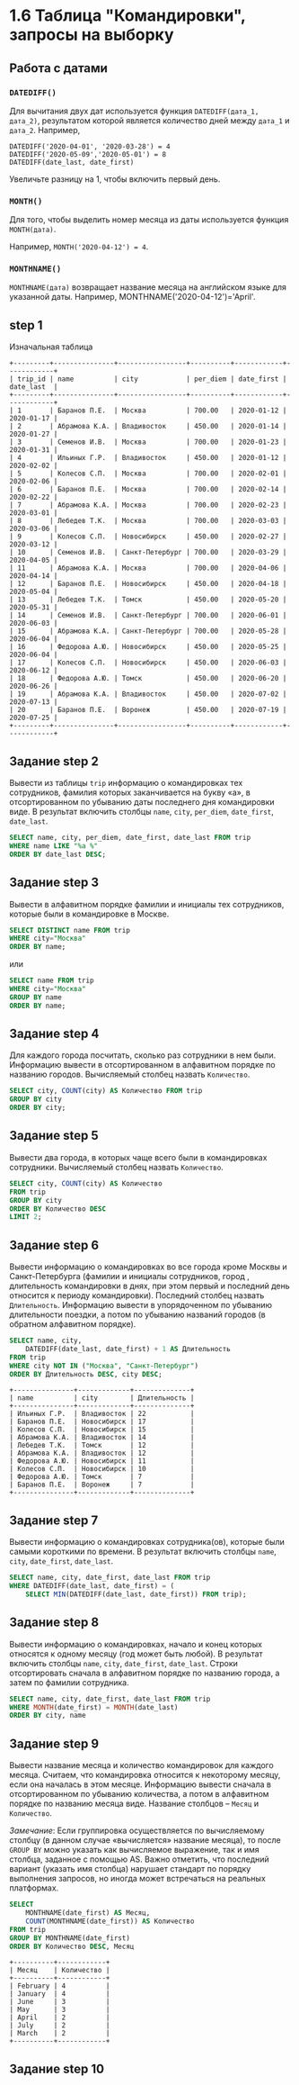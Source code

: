 # 1.6 Таблица "Командировки", запросы на выборку
## Работа с датами
### `DATEDIFF()`
Для вычитания двух дат используется функция `DATEDIFF(дата_1, дата_2)`, результатом которой является количество дней между `дата_1` и `дата_2`. Например,
```
DATEDIFF('2020-04-01', '2020-03-28') = 4
DATEDIFF('2020-05-09','2020-05-01') = 8
DATEDIFF(date_last, date_first)
```
Увеличьте разницу на 1, чтобы включить первый день.
### `MONTH()`
Для того, чтобы выделить номер месяца из даты используется функция `MONTH(дата)`.

Например, `MONTH('2020-04-12') = 4`.
### `MONTHNAME()`
`MONTHNAME(дата)` возвращает название месяца на английском языке для указанной даты. Например, MONTHNAME('2020-04-12')='April'.
## step 1
Изначальная таблица
```
+---------+---------------+-----------------+----------+------------+------------+
| trip_id | name          | city            | per_diem | date_first | date_last  |
+---------+---------------+-----------------+----------+------------+------------+
| 1       | Баранов П.Е.  | Москва          | 700.00   | 2020-01-12 | 2020-01-17 |
| 2       | Абрамова К.А. | Владивосток     | 450.00   | 2020-01-14 | 2020-01-27 |
| 3       | Семенов И.В.  | Москва          | 700.00   | 2020-01-23 | 2020-01-31 |
| 4       | Ильиных Г.Р.  | Владивосток     | 450.00   | 2020-01-12 | 2020-02-02 |
| 5       | Колесов С.П.  | Москва          | 700.00   | 2020-02-01 | 2020-02-06 |
| 6       | Баранов П.Е.  | Москва          | 700.00   | 2020-02-14 | 2020-02-22 |
| 7       | Абрамова К.А. | Москва          | 700.00   | 2020-02-23 | 2020-03-01 |
| 8       | Лебедев Т.К.  | Москва          | 700.00   | 2020-03-03 | 2020-03-06 |
| 9       | Колесов С.П.  | Новосибирск     | 450.00   | 2020-02-27 | 2020-03-12 |
| 10      | Семенов И.В.  | Санкт-Петербург | 700.00   | 2020-03-29 | 2020-04-05 |
| 11      | Абрамова К.А. | Москва          | 700.00   | 2020-04-06 | 2020-04-14 |
| 12      | Баранов П.Е.  | Новосибирск     | 450.00   | 2020-04-18 | 2020-05-04 |
| 13      | Лебедев Т.К.  | Томск           | 450.00   | 2020-05-20 | 2020-05-31 |
| 14      | Семенов И.В.  | Санкт-Петербург | 700.00   | 2020-06-01 | 2020-06-03 |
| 15      | Абрамова К.А. | Санкт-Петербург | 700.00   | 2020-05-28 | 2020-06-04 |
| 16      | Федорова А.Ю. | Новосибирск     | 450.00   | 2020-05-25 | 2020-06-04 |
| 17      | Колесов С.П.  | Новосибирск     | 450.00   | 2020-06-03 | 2020-06-12 |
| 18      | Федорова А.Ю. | Томск           | 450.00   | 2020-06-20 | 2020-06-26 |
| 19      | Абрамова К.А. | Владивосток     | 450.00   | 2020-07-02 | 2020-07-13 |
| 20      | Баранов П.Е.  | Воронеж         | 450.00   | 2020-07-19 | 2020-07-25 |
+---------+---------------+-----------------+----------+------------+------------+
```
## Задание step 2
Вывести из таблицы `trip` информацию о командировках тех сотрудников, фамилия которых заканчивается на букву «а», 
в отсортированном по убыванию даты последнего дня командировки виде. 
В результат включить столбцы `name`, `city`, `per_diem`, `date_first`, `date_last`.
```SQL
SELECT name, city, per_diem, date_first, date_last FROM trip
WHERE name LIKE "%а %"
ORDER BY date_last DESC;
```
## Задание step 3
Вывести в алфавитном порядке фамилии и инициалы тех сотрудников, которые были в командировке в Москве.
```SQL
SELECT DISTINCT name FROM trip
WHERE city="Москва"
ORDER BY name;
```
или
```SQL
SELECT name FROM trip
WHERE city="Москва"
GROUP BY name
ORDER BY name;
```
## Задание step 4
Для каждого города посчитать, сколько раз сотрудники в нем были.  
Информацию вывести в отсортированном в алфавитном порядке по названию городов. 
Вычисляемый столбец назвать `Количество`. 
```SQL
SELECT city, COUNT(city) AS Количество FROM trip
GROUP BY city
ORDER BY city;
```
## Задание step 5
Вывести два города, в которых чаще всего были в командировках сотрудники. Вычисляемый столбец назвать `Количество`.
```SQL
SELECT city, COUNT(city) AS Количество 
FROM trip
GROUP BY city
ORDER BY Количество DESC
LIMIT 2;
```
## Задание step 6
Вывести информацию о командировках во все города кроме Москвы и Санкт-Петербурга 
(фамилии и инициалы сотрудников, город ,  длительность командировки в днях, при этом первый и последний день относится к периоду командировки). 
Последний столбец назвать `Длительность`. 
Информацию вывести в упорядоченном по убыванию длительности поездки, а потом по убыванию названий городов (в обратном алфавитном порядке).
```SQL
SELECT name, city, 
    DATEDIFF(date_last, date_first) + 1 AS Длительность
FROM trip
WHERE city NOT IN ("Москва", "Санкт-Петербург")
ORDER BY Длительность DESC, city DESC;
```
```
+---------------+-------------+--------------+
| name          | city        | Длительность |
+---------------+-------------+--------------+
| Ильиных Г.Р.  | Владивосток | 22           |
| Баранов П.Е.  | Новосибирск | 17           |
| Колесов С.П.  | Новосибирск | 15           |
| Абрамова К.А. | Владивосток | 14           |
| Лебедев Т.К.  | Томск       | 12           |
| Абрамова К.А. | Владивосток | 12           |
| Федорова А.Ю. | Новосибирск | 11           |
| Колесов С.П.  | Новосибирск | 10           |
| Федорова А.Ю. | Томск       | 7            |
| Баранов П.Е.  | Воронеж     | 7            |
+---------------+-------------+--------------+
```
## Задание step 7
Вывести информацию о командировках сотрудника(ов), которые были самыми короткими по времени. 
В результат включить столбцы `name`, `city`, `date_first`, `date_last`.
```SQL
SELECT name, city, date_first, date_last FROM trip
WHERE DATEDIFF(date_last, date_first) = (
    SELECT MIN(DATEDIFF(date_last, date_first)) FROM trip);
```
## Задание step 8
Вывести информацию о командировках, начало и конец которых относятся к одному месяцу (год может быть любой). 
В результат включить столбцы `name`, `city`, `date_first`, `date_last`. 
Строки отсортировать сначала  в алфавитном порядке по названию города, а затем по фамилии сотрудника.
```SQL
SELECT name, city, date_first, date_last FROM trip
WHERE MONTH(date_first) = MONTH(date_last)
ORDER BY city, name
```
## Задание step 9
Вывести название месяца и количество командировок для каждого месяца. 
Считаем, что командировка относится к некоторому месяцу, если она началась в этом месяце. 
Информацию вывести сначала в отсортированном по убыванию количества, а потом в алфавитном порядке по названию месяца виде. 
Название столбцов – `Месяц` и `Количество`.

*Замечание*: Если группировка осуществляется по вычисляемому столбцу (в данном случае «вычисляется» название месяца), 
то после `GROUP BY` можно указать как вычисляемое выражение, так и имя столбца, заданное с помощью AS. 
Важно отметить, что последний вариант (указать имя столбца)  нарушает стандарт по порядку выполнения запросов, 
но иногда может встречаться на реальных платформах.
```SQL
SELECT 
    MONTHNAME(date_first) AS Месяц,
    COUNT(MONTHNAME(date_first)) AS Количество
FROM trip
GROUP BY MONTHNAME(date_first)
ORDER BY Количество DESC, Месяц
```
```
+----------+------------+
| Месяц    | Количество |
+----------+------------+
| February | 4          |
| January  | 4          |
| June     | 3          |
| May      | 3          |
| April    | 2          |
| July     | 2          |
| March    | 2          |
+----------+------------+
```
## Задание step 10
